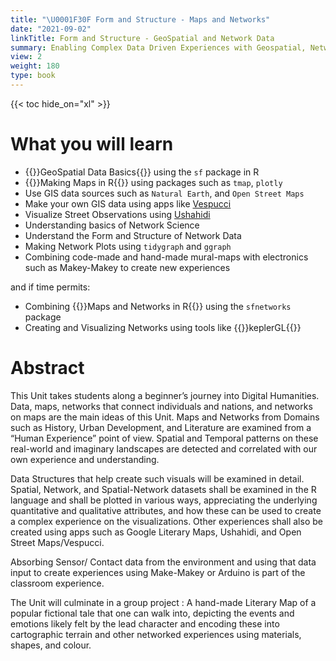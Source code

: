 ```yaml
---
title: "\U0001F30F Form and Structure - Maps and Networks"
date: "2021-09-02"
linkTitle: Form and Structure - GeoSpatial and Network Data
summary: Enabling Complex Data Driven Experiences with Geospatial, Network and Sensor data
view: 2
weight: 180
type: book
---
```


{{< toc hide_on="xl" >}}

# What you will learn

- {{<hl>}}GeoSpatial Data Basics{{</hl>}} using the `sf` package in R
- {{<hl>}}Making Maps in R{{</hl>}} using packages such as `tmap`, `plotly`
- Use GIS data sources such as `Natural Earth`, and `Open Street Maps`
- Make your own GIS data using apps like [Vespucci](https://vespucci.io/)
- Visualize Street Observations using [Ushahidi](https://vespucci.io/)
- Understanding basics of Network Science
- Understand the Form and Structure of Network Data
- Making Network Plots using `tidygraph` and `ggraph`
- Combining code-made and hand-made mural-maps with electronics such as Makey-Makey to create new experiences

and if time permits: 

- Combining {{<hl>}}Maps and Networks in R{{</hl>}} using the `sfnetworks` package
- Creating and Visualizing Networks using tools like {{<hl>}}keplerGL{{</hl>}}

# Abstract

This Unit takes students along a beginner’s journey into Digital Humanities. 
Data, maps, networks that connect individuals and nations, and networks on maps are the main ideas of this Unit. Maps and Networks from Domains such as History, Urban Development, and Literature are examined from a “Human Experience” point of view. Spatial and Temporal patterns on these real-world and imaginary landscapes are detected and correlated with our own experience and understanding. 

Data Structures that help create such visuals will be examined in detail. Spatial, Network, and Spatial-Network datasets shall be examined in the R language and shall be plotted in various ways, appreciating the underlying quantitative and qualitative attributes, and how these can be used to create a complex experience on the visualizations. Other experiences shall also be created using apps such as Google Literary Maps, Ushahidi, and Open Street Maps/Vespucci. 

Absorbing Sensor/ Contact data from the environment and using that data input to create experiences using Make-Makey or Arduino is part of the classroom experience. 

The Unit will culminate in a group project : A hand-made Literary Map of a popular fictional tale that one can walk into, depicting the events and emotions likely felt by the lead character and encoding these into cartographic terrain and other networked experiences using materials, shapes, and colour. 

